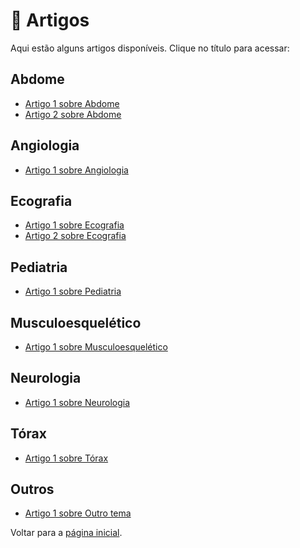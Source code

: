 # 📖 Artigos

Aqui estão alguns artigos disponíveis. Clique no título para acessar:

## Abdome
- [Artigo 1 sobre Abdome](./artigo1.pdf)
- [Artigo 2 sobre Abdome](./artigo2.pdf)

## Angiologia
- [Artigo 1 sobre Angiologia](./artigo3.pdf)

## Ecografia
- [Artigo 1 sobre Ecografia](./artigo4.pdf)
- [Artigo 2 sobre Ecografia](./artigo5.pdf)

## Pediatria
- [Artigo 1 sobre Pediatria](./artigo6.pdf)

## Musculoesquelético
- [Artigo 1 sobre Musculoesquelético](./artigo7.pdf)

## Neurologia
- [Artigo 1 sobre Neurologia](./artigo8.pdf)

## Tórax
- [Artigo 1 sobre Tórax](./artigo9.pdf)

## Outros
- [Artigo 1 sobre Outro tema](./artigo10.pdf)

Voltar para a [página inicial](../index.html).
